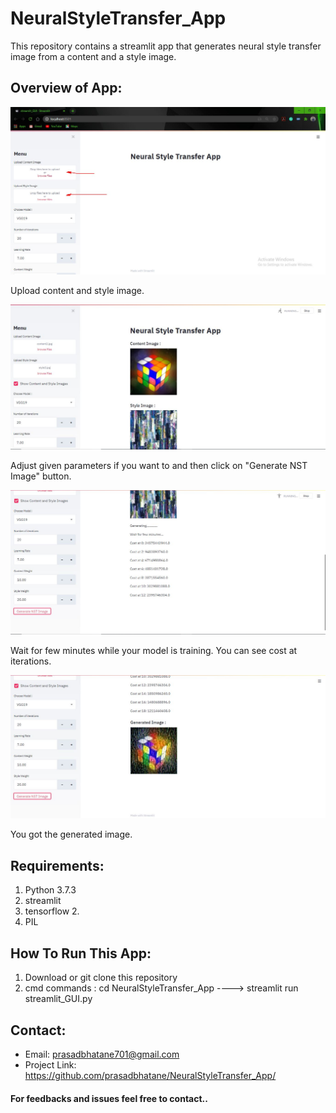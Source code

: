 # NeuralStyleTransfer_App
This repository contains a streamlit app that generates neural style transfer image from a content and a style image.

## Overview of App:
![Github-small](https://github.com/prasadbhatane/NeuralStyleTransfer_App/blob/master/1.JPG)

Upload content and style image.

![Github-small](https://github.com/prasadbhatane/NeuralStyleTransfer_App/blob/master/2.JPG)

Adjust given parameters if you want to and then click on "Generate NST Image" button.

![Github-small](https://github.com/prasadbhatane/NeuralStyleTransfer_App/blob/master/3.JPG)

Wait for few minutes while your model is training. You can see cost at iterations.

![Github-small](https://github.com/prasadbhatane/NeuralStyleTransfer_App/blob/master/4.JPG)

You got the generated image.

## Requirements:
1. Python 3.7.3
2. streamlit
3. tensorflow 2. 
4. PIL

## How To Run This App:
1. Download or git clone this repository
2. cmd commands : cd NeuralStyleTransfer_App  ----> streamlit run streamlit_GUI.py

## Contact:
- Email: prasadbhatane701@gmail.com
- Project Link: https://github.com/prasadbhatane/NeuralStyleTransfer_App/

#### For feedbacks and issues feel free to contact..
